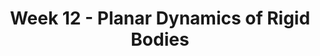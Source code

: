 ---
title: Week 12 - Planar Dynamics of Rigid Bodies
contents:
  - date: 2025-03-31
    items:
      - type: lecture
        topics:
          - No Class

  - date: 2025-04-02
    items:
      - type: lecture
        topics:
          - Rigid Bodies in Translation
      - type: problem_set
        title: Set 19 - RB Translation
        description: RB Translation
        link: "https://drive.google.com/file/d/1L2Mn9U8UzaEwE4rNGpvkP-cKruhIFZB9/view?usp=sharing"
      - type: exercise

  - date: 2025-04-04
    items:
      - type: lecture
        topics:
          - Fixed Point Rotation
      - type: problem_set
        title: Set 20 - Fixed Point Rotation
        description: Fixed Point Rotation
        link: "https://drive.google.com/file/d/1L16eGrvrWNQCYhchf-gQE6NI8b3lTFY6/view?usp=sharing"
      - type: homework
        title: HW011 - Fixed Point Rotation
        link: "https://drive.google.com/file/d/1LIe8PWmmb8KWuMRMRZJdEzdauHFpOzb4/view?usp=sharing"
        due_date: 2025-04-14

  - date: 2025-04-05
    items:
      - type: exam

---